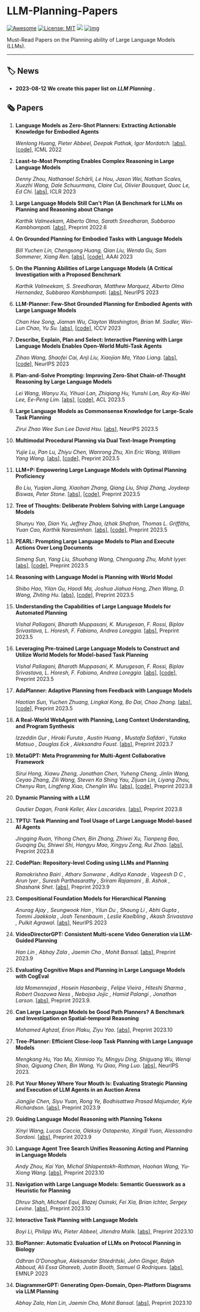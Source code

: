 # LLM-Planning-Papers

[![Awesome](https://camo.githubusercontent.com/64f8905651212a80869afbecbf0a9c52a5d1e70beab750dea40a994fa9a9f3c6/68747470733a2f2f617765736f6d652e72652f62616467652e737667)](https://github.com/AGI-Edgerunners/LLM-Planning-Papers) [![License: MIT](https://camo.githubusercontent.com/fd551ba4b042d89480347a0e74e31af63b356b2cac1116c7b80038f41b04a581/68747470733a2f2f696d672e736869656c64732e696f2f62616467652f4c6963656e73652d4d49542d677265656e2e737667)](https://opensource.org/licenses/MIT) <img src="https://img.shields.io/github/last-commit/tensorflow/tensorflow.svg"/> [![img](https://camo.githubusercontent.com/eafac29b763e18c4d80c680d6a179f348cfa2afbc8d3a45642df19fd580d2404/68747470733a2f2f696d672e736869656c64732e696f2f62616467652f5052732d57656c636f6d652d726564)](https://camo.githubusercontent.com/eafac29b763e18c4d80c680d6a179f348cfa2afbc8d3a45642df19fd580d2404/68747470733a2f2f696d672e736869656c64732e696f2f62616467652f5052732d57656c636f6d652d726564)

Must-Read Papers on the Planning ability of Large Language Models (LLMs).

---

## 🏷️ News

- **2023-08-12 We create this paper list on *LLM Planning* .**

## 🗞️ Papers

1. **Language Models as Zero-Shot Planners: Extracting Actionable Knowledge for Embodied Agents**

   *Wenlong Huang, Pieter Abbeel, Deepak Pathak, Igor Mordatch.* [[abs](https://arxiv.org/abs/2201.07207)], [[code](https://huangwl18.github.io/language-planner)], ICML 2022

1. **Least-to-Most Prompting Enables Complex Reasoning in Large Language Models**

   *Denny Zhou, Nathanael Schärli, Le Hou, Jason Wei, Nathan Scales, Xuezhi Wang, Dale Schuurmans, Claire Cui, Olivier Bousquet, Quoc Le, Ed Chi.* [[abs](https://arxiv.org/abs/2205.10625)], ICLR 2023

1. **Large Language Models Still Can't Plan (A Benchmark for LLMs on Planning and Reasoning about Change**

   *Karthik Valmeekam, Alberto Olmo, Sarath Sreedharan, Subbarao Kambhampati.* [[abs](https://arxiv.org/abs/2206.10498)], Preprint 2022.6

1. **On Grounded Planning for Embodied Tasks with Language Models**

   *Bill Yuchen Lin, Chengsong Huang, Qian Liu, Wenda Gu, Sam Sommerer, Xiang Ren.* [[abs](https://arxiv.org/abs/2209.00465)], [[code](https://github.com/INK-USC/G-PlanET)], AAAI 2023

1. **On the Planning Abilities of Large Language Models (A Critical Investigation with a Proposed Benchmark**

   *Karthik Valmeekam, S. Sreedharan, Matthew Marquez, Alberto Olmo Hernandez, Subbarao Kambhampati.* [[abs](https://arxiv.org/abs/2302.06706)], NeurIPS 2023

1. **LLM-Planner: Few-Shot Grounded Planning for Embodied Agents with Large Language Models**

   *Chan Hee Song, Jiaman Wu, Clayton Washington, Brian M. Sadler, Wei-Lun Chao, Yu Su.* [[abs](https://arxiv.org/abs/2212.04088)], [[code](https://dki-lab.github.io/LLM-Planner/)], ICCV 2023

1. **Describe, Explain, Plan and Select: Interactive Planning with Large Language Models Enables Open-World Multi-Task Agents**

   *Zihao Wang, Shaofei Cai, Anji Liu, Xiaojian Ma, Yitao Liang.* [[abs](https://arxiv.org/abs/2302.01560)], [[code](https://github.com/CraftJarvis/MC-Planner)], NeurIPS 2023

1. **Plan-and-Solve Prompting: Improving Zero-Shot Chain-of-Thought Reasoning by Large Language Models**

   *Lei Wang, Wanyu Xu, Yihuai Lan, Zhiqiang Hu, Yunshi Lan, Roy Ka-Wei Lee, Ee-Peng Lim.* [[abs](https://arxiv.org/abs/2305.04091)], [[code](https://github.com/AGI-Edgerunners/Plan-and-Solve-Prompting)], ACL 2023.5

1. **Large Language Models as Commonsense Knowledge for Large-Scale Task Planning**

   *Zirui Zhao Wee Sun Lee David Hsu.* [[abs](https://arxiv.org/abs/2305.14078)], NeurIPS 2023.5

1. **Multimodal Procedural Planning via Dual Text-Image Prompting**

   *Yujie Lu, Pan Lu, Zhiyu Chen, Wanrong Zhu, Xin Eric Wang, William Yang Wang.* [[abs](https://arxiv.org/abs/2305.01795)], [[code](https://github.com/YujieLu10/TIP)], Preprint 2023.5

1. **LLM+P: Empowering Large Language Models with Optimal Planning Proficiency**

   *Bo Liu, Yuqian Jiang, Xiaohan Zhang, Qiang Liu, Shiqi Zhang, Joydeep Biswas, Peter Stone.* [[abs](https://arxiv.org/abs/2304.11477)], [[code](https://github.com/Cranial-XIX/llm-pddl.git)], Preprint 2023.5

1. **Tree of Thoughts: Deliberate Problem Solving with Large Language Models**

   *Shunyu Yao, Dian Yu, Jeffrey Zhao, Izhak Shafran, Thomas L. Griffiths, Yuan Cao, Karthik Narasimhan.* [[abs](https://arxiv.org/abs/2305.10601)], [[code](https://github.com/ysymyth/tree-of-thought-llm)], Preprint 2023.5

1. **PEARL: Prompting Large Language Models to Plan and Execute Actions Over Long Documents**

   *Simeng Sun, Yang Liu, Shuohang Wang, Chenguang Zhu, Mohit Iyyer.* [[abs](https://arxiv.org/abs/2305.14564)], [[code](https://github.com/SimengSun/pearl)], Preprint 2023.5

1. **Reasoning with Language Model is Planning with World Model**

   *Shibo Hao, Yilan Gu, Haodi Ma, Joshua Jiahua Hong, Zhen Wang, D. Wang, Zhiting Hu.* [[abs](https://arxiv.org/abs/2305.14992)], [[code](https://github.com/SimengSun/pearl)], Preprint 2023.5

1. **Understanding the Capabilities of Large Language Models for Automated Planning**

   *Vishal Pallagani, Bharath Muppasani, K. Murugesan, F. Rossi, Biplav Srivastava, L. Horesh, F. Fabiano, Andrea Loreggia.* [[abs](https://arxiv.org/abs/2305.16151)], Preprint 2023.5

1. **Leveraging Pre-trained Large Language Models to Construct and Utilize World Models for Model-based Task Planning**

   *Vishal Pallagani, Bharath Muppasani, K. Murugesan, F. Rossi, Biplav Srivastava, L. Horesh, F. Fabiano, Andrea Loreggia.* [[abs](https://arxiv.org/abs/2305.14909)], [[code](https://github.com/GuanSuns/LLMs-World-Models-for-Planning)], Preprint 2023.5

1. **AdaPlanner: Adaptive Planning from Feedback with Language Models**

   *Haotian Sun, Yuchen Zhuang, Lingkai Kong, Bo Dai, Chao Zhang.* [[abs](https://arxiv.org/abs/2305.16653)], [[code](https://github.com/haotiansun14/AdaPlanner)], Preprint 2023.5

1. **A Real-World WebAgent with Planning, Long Context Understanding, and Program Synthesis**

   *Izzeddin Gur , Hiroki Furuta , Austin Huang , Mustafa Safdari , Yutaka Matsuo , Douglas Eck , Aleksandra Faust.* [[abs](https://arxiv.org/abs/2307.12856)], Preprint 2023.7

1. **MetaGPT: Meta Programming for Multi-Agent Collaborative Framework**

   *Sirui Hong, Xiawu Zheng, Jonathan Chen, Yuheng Cheng, Jinlin Wang, Ceyao Zhang, Zili Wang, Steven Ka Shing Yau, Zijuan Lin, Liyang Zhou, Chenyu Ran, Lingfeng Xiao, Chenglin Wu.* [[abs](https://arxiv.org/abs/2308.00352)], [[code](https://github.com/geekan/metagpt)], Preprint 2023.8

1. **Dynamic Planning with a LLM**

   *Gautier Dagan, Frank Keller, Alex Lascarides.* [[abs](https://arxiv.org/abs/2308.06391)], Preprint 2023.8

1. **TPTU: Task Planning and Tool Usage of Large Language Model-based AI Agents**

   *Jingqing Ruan, Yihong Chen, Bin Zhang, Zhiwei Xu, Tianpeng Bao, Guoqing Du, Shiwei Shi, Hangyu Mao, Xingyu Zeng, Rui Zhao.* [[abs](https://arxiv.org/abs/2308.03427)], Preprint 2023.8

1. **CodePlan: Repository-level Coding using LLMs and Planning**

    *Ramakrishna Bairi , Atharv Sonwane , Aditya Kanade , Vageesh D C , Arun Iyer , Suresh Parthasarathy , Sriram Rajamani , B. Ashok , Shashank Shet.* [[abs](https://arxiv.org/abs/2309.12499)], Preprint 2023.9

1. **Compositional Foundation Models for Hierarchical Planning**

    *Anurag Ajay , Seungwook Han , Yilun Du , Shaung Li , Abhi Gupta , Tommi Jaakkola , Josh Tenenbaum , Leslie Kaelbling , Akash Srivastava , Pulkit Agrawal.* [[abs](https://arxiv.org/abs/2309.08587)], NeurIPS 2023

1. **VideoDirectorGPT: Consistent Multi-scene Video Generation via LLM-Guided Planning**

    *Han Lin , Abhay Zala , Jaemin Cho , Mohit Bansal.* [[abs](https://arxiv.org/abs/2309.15091)], Preprint 2023.9

1. **Evaluating Cognitive Maps and Planning in Large Language Models with CogEval**

    *Ida Momennejad , Hosein Hasanbeig , Felipe Vieira , Hiteshi Sharma , Robert Osazuwa Ness , Nebojsa Jojic , Hamid Palangi , Jonathan Larson.* [[abs](https://arxiv.org/abs/2309.15129)], Preprint 2023.9.

1. **Can Large Language Models be Good Path Planners? A Benchmark and Investigation on Spatial-temporal Reasoning**

    *Mohamed Aghzal, Erion Plaku, Ziyu Yao.* [[abs](https://arxiv.org/abs/2310.03249)], Preprint 2023.10

1. **Tree-Planner: Efficient Close-loop Task Planning with Large Language Models**

    *Mengkang Hu, Yao Mu, Xinmiao Yu, Mingyu Ding, Shiguang Wu, Wenqi Shao, Qiguang Chen, Bin Wang, Yu Qiao, Ping Luo.* [[abs](https://arxiv.org/abs/2310.08582)], NeurIPS 2023.

1. **Put Your Money Where Your Mouth Is: Evaluating Strategic Planning and Execution of LLM Agents in an Auction Arena**

    *Jiangjie Chen, Siyu Yuan, Rong Ye, Bodhisattwa Prasad Majumder, Kyle Richardson.* [[abs](https://arxiv.org/abs/2310.05746)], Preprint 2023.9

1. **Guiding Language Model Reasoning with Planning Tokens**

    *Xinyi Wang, Lucas Caccia, Oleksiy Ostapenko, Xingdi Yuan, Alessandro Sordoni.* [[abs](https://arxiv.org/abs/2310.05707)], Preprint 2023.9

1. **Language Agent Tree Search Unifies Reasoning Acting and Planning in Language Models**

    *Andy Zhou, Kai Yan, Michal Shlapentokh-Rothman, Haohan Wang, Yu-Xiong Wang.* [[abs](https://arxiv.org/abs/2310.04406)], Preprint 2023.10

1. **Navigation with Large Language Models: Semantic Guesswork as a Heuristic for Planning**

    *Dhruv Shah, Michael Equi, Blazej Osinski, Fei Xia, Brian Ichter, Sergey Levine.* [[abs](https://arxiv.org/abs/2310.10103)], Preprint 2023.10

1. **Interactive Task Planning with Language Models**

    *Boyi Li, Philipp Wu, Pieter Abbeel, Jitendra Malik.* [[abs](https://arxiv.org/abs/2310.10645)], Preprint 2023.10

1. **BioPlanner: Automatic Evaluation of LLMs on Protocol Planning in Biology**

    *Odhran O'Donoghue, Aleksandar Shtedritski, John Ginger, Ralph Abboud, Ali Essa Ghareeb, Justin Booth, Samuel G Rodriques.* [[abs](https://arxiv.org/abs/2310.10632)], EMNLP 2023

1. **DiagrammerGPT: Generating Open-Domain, Open-Platform Diagrams via LLM Planning**

    *Abhay Zala, Han Lin, Jaemin Cho, Mohit Bansal.* [[abs](https://arxiv.org/abs/2310.12128)], Preprint 2023.10




